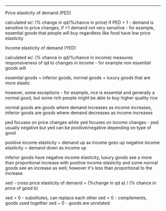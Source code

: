 
----

Price elasticity of demand (PED)

calculated w/: (% change in qd/%chance in price)
If PED > 1 - demand is sensitive to price changes, if <1 demand not very sensitive - for example, essential goods that people will buy regardless like food have low price elasticity

Income elasticity of demand (YED)

calculated w/: (% chance in qd/%chance in income)
measures responsiveness of qd to changes in income - for example non essential goods will

essential goods = inferior goods, normal goods = luxury goods that are more elastic

however, some exceptions - for example, rice is essential and generally a normal good, but some rich people might be able to buy higher quality rice

normal goods are goods where demand increases as income increases, inferior goods are goods where demand decreases as income increases

ped focuses on price changes while yed focuses on income changes - ped usually negative but yed can be positive/negative depending on type of good

positive income elasticity = demand up as income goes up
negative income elasticity = demand down as income up

inferior goods have negative income elasticity, luxury goods see a more than proportional increase with positive income elasticity and some normal goods see an increase as well, however it's less than proportional to the increase

xed - cross price elasticity of demand = (%change in qd a) / (% chance in price of good b)

xed > 0 - substitutes, can replace each other
xed < 0 - complements, goods used together
xed ~ 0 - goods are unrelated 